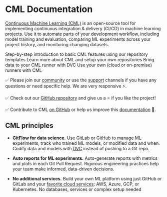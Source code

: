 # CML Documentation

[Continuous Machine Learning (CML)](/) is an open-source tool for
implementing continuous integration & delivery (CI/CD) in machine learning
projects. Use it to automate parts of your development workflow, including model
training and evaluation, comparing ML experiments across your project history,
and monitoring changing datasets.

<cards>

  <card href="/doc/start" heading="Get Started">
    Step-by-step introduction to basic CML features using our repository templates
  </card>

  <card href="/doc/usage" heading="Usage">
    Learn more about CML and setup your own repositories
  </card>

  <card href="/doc/cml-with-dvc" heading="CML with DVC">
    Bring data to your CML runner with DVC
  </card>

  <card href="/doc/self-hosted-runners" heading="Self-hosted Runners">
    Use your own (cloud or on-premise) runners with CML
  </card>

</cards>

✅ Please join our [community](https://dvc.org/community) or use the
[support](https://dvc.org/support) channels if you have any questions or need
specific help. We are very responsive ⚡.

✅ Check out our [GitHub repository](https://github.com/iterative/cml) and give
us a ⭐ if you like the project!

✅ Contribute to CML [on GitHub](https://github.com/iterative/cml) or help us
improve this [documentation](https://github.com/iterative/cml.dev) 🙏.

## CML principles

- **[GitFlow] for data science.** Use GitLab or GitHub to manage ML experiments,
  track who trained ML models, or modified data and when. Codify data and models
  with [DVC](/doc/cml-with-dvc) instead of pushing to a Git repo.

- **Auto reports for ML experiments.** Auto-generate reports with metrics and
  plots in each Git Pull Request. Rigorous engineering practices help your team
  make informed, data-driven decisions.

- **No additional services.** Build your own ML platform using just GitHub or
  GitLab and your [favorite cloud services]: AWS, Azure, GCP, or Kubernetes. No
  databases, services or complex setup needed

[gitflow]: https://nvie.com/posts/a-successful-git-branching-model
[favorite cloud services]:
  /doc/self-hosted-runners#cloud-compute-resource-credentials
